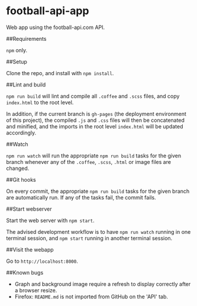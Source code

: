 football-api-app
=================

Web app using the football-api.com API.

##Requirements

`npm` only.

##Setup

Clone the repo, and install with `npm install`.

##Lint and build

`npm run build` will lint and compile all `.coffee` and `.scss` files, and copy `index.html`
to the root level.

In addition, if the current branch is `gh-pages` (the deployment environment of this project), the
compiled `.js` and `.css` files will then be concatenated and minified, and the imports in the root
level `index.html` will be updated accordingly.

##Watch

`npm run watch` will run the appropriate `npm run build` tasks for the given branch whenever
any of the `.coffee`, `.scss`, `.html` or image files are changed.

##Git hooks

On every commit, the appropriate `npm run build` tasks for the given branch are automatically run.
If any of the tasks fail, the commit fails.

##Start webserver

Start the web server with `npm start`.

The advised development workflow is to have `npm run watch` running in one terminal session, and
`npm start` running in another terminal session.

##Visit the webapp

Go to `http://localhost:8000`.

##Known bugs

- Graph and background image require a refresh to display correctly after a browser resize.
- Firefox: `README.md` is not imported from GitHub on the 'API' tab.